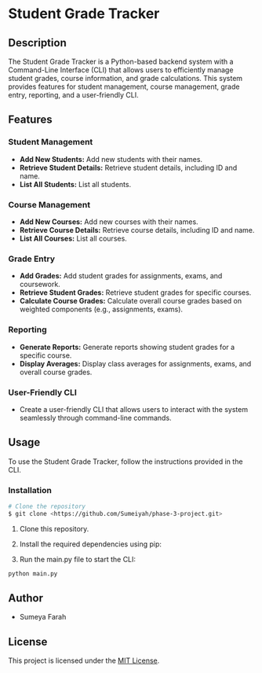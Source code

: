 # Student Grade Tracker

## Description

The Student Grade Tracker is a Python-based backend system with a Command-Line Interface (CLI) that allows users to efficiently manage student grades, course information, and grade calculations. This system provides features for student management, course management, grade entry, reporting, and a user-friendly CLI.

## Features

### Student Management

- **Add New Students:** Add new students with their names.
- **Retrieve Student Details:** Retrieve student details, including ID and name.
- **List All Students:** List all students.

### Course Management

- **Add New Courses:** Add new courses with their names.
- **Retrieve Course Details:** Retrieve course details, including ID and name.
- **List All Courses:** List all courses.

### Grade Entry

- **Add Grades:** Add student grades for assignments, exams, and coursework.
- **Retrieve Student Grades:** Retrieve student grades for specific courses.
- **Calculate Course Grades:** Calculate overall course grades based on weighted components (e.g., assignments, exams).

### Reporting

- **Generate Reports:** Generate reports showing student grades for a specific course.
- **Display Averages:** Display class averages for assignments, exams, and overall course grades.

### User-Friendly CLI

- Create a user-friendly CLI that allows users to interact with the system seamlessly through command-line commands.

## Usage

To use the Student Grade Tracker, follow the instructions provided in the CLI.

### Installation

```bash
# Clone the repository
$ git clone <https://github.com/Sumeiyah/phase-3-project.git>
```

1. Clone this repository.

2. Install the required dependencies using pip:

3. Run the main.py file to start the CLI:

```bash
python main.py 
```

## Author

- Sumeya Farah

## License

This project is licensed under the [MIT License](LICENSE).
